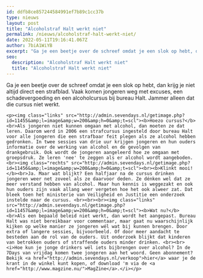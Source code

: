 ```yaml
---
id: ddfb8ce857244584991ef7b89c1cc37b
type: nieuws
layout: post
title: "Alcoholstraf Halt werkt niet"
permalink: /nieuws/alcoholstraf-halt-werkt-niet/
date: 2022-05-11T19:16:41.067Z
author: 7biA1WiYB
excerpt: "Ga je een beetje over de schreef omdat je een slok op hebt, dan krijg je niet altijd direct een strafblad. Vaak komen jongeren weg met excuses, een schadevergoeding en een alcoholcursus bij bureau Halt. Jammer alleen dat die cursus niet werkt.  "
seo:
  description: "Alcoholstraf Halt werkt niet"
  title: "Alcoholstraf Halt werkt niet"
---
```

Ga je een beetje over de schreef omdat je een slok op hebt, dan krijg je niet altijd direct een strafblad. Vaak komen jongeren weg met excuses, een schadevergoeding en een alcoholcursus bij bureau Halt. Jammer alleen dat die cursus niet werkt.  

    <p><img class="links" src="http://admin.sevendays.nl/getimage.php?id=11455&amp;l=image&amp;w=200&amp;h=0&amp;t=scl"><b>Hoezo cursus?</b><br>Als jongeren niet kunnen omgaan met alcohol, dan moeten ze dat leren. Daarom werd in 2006 een strafcursus ingesteld door bureau Halt voor alle jongeren die een strafbaar feit plegen als ze alcohol hebben gedronken. In twee sessies van drie uur krijgen jongeren en hun ouders informatie over de werking van alcohol en de gevolgen van drankgebruik. Ook wordt de jongeren aangeleerd hoe ze omgaan met groepsdruk. Ze leren 'nee' te zeggen als er alcohol wordt aangeboden.<br><img class="rechts" src="http://admin.sevendays.nl/getimage.php?id=11456&amp;l=image&amp;w=200&amp;h=0&amp;t=scl"><br><b>Klinkt mooi!</b><br>Ja. Maar wat blijkt? Een halfjaar na de cursus drinken jongeren weer net zoveel als ze daarvoor deden. Ze dénken wel dat ze meer verstand hebben van alcohol. Maar hun kennis is weggezakt en ook hun ouders zijn vaak allang weer vergeten hoe het ook alweer zat. Dat bleek toen het ministerie van Veiligheid en Justitie een onderzoek instelde naar de cursus. <br><br><br><img class="links" src="http://admin.sevendays.nl/getimage.php?id=11457&amp;l=image&amp;w=200&amp;h=0&amp;t=scl"><b>Wat nu?</b><br>Als een bepaald beleid niet werkt, dan wordt het aangepast. Bureau Halt was niet bereikbaar voor commentaar, maar gaat nu waarschijnlijk kijken op welke manier ze jongeren wél wat bij kunnen brengen. Door extra of langere sessies, bijvoorbeeld. Of door meer aandacht te besteden aan de rol van de ouders. Uit onderzoek blijkt dat kinderen van betrokken ouders of straffende ouders minder drinken. <br><br><i>Hoe kun je jonge drinkers wél iets bijbrengen over alcohol? In de 7Days van vrijdag komen twee jongeren aan het woord. Geen abonnement? Bekijk <a href="http://admin.sevendays.nl/verkoop">hier</a> waar je de krant in de winkel kunt kopen, of download 'm via de <a href="http://www.magzine.nu/">MagZine</a>.</i></p>  
